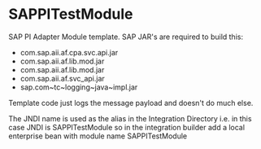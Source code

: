 SAPPITestModule
===============

SAP PI Adapter Module template. SAP JAR's are required to build this:
 - com.sap.aii.af.cpa.svc.api.jar
 - com.sap.aii.af.lib.mod.jar
 - com.sap.aii.af.lib.mod.jar
 - com.sap.aii.af.svc_api.jar
 - sap.com~tc~logging~java~impl.jar
 
 Template code just logs the message payload and doesn't do much else.
 
 The JNDI name is used as the alias in the Integration Directory i.e. in this case JNDI is SAPPITestModule so in the integration builder add a local enterprise bean with module name SAPPITestModule
